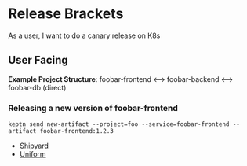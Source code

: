 # Release Brackets

As a user, I want to do a canary release on K8s

## User Facing

**Example Project Structure**: foobar-frontend <--> foobar-backend <--> foobar-db (direct)

### Releasing a new version of foobar-frontend

```console
keptn send new-artifact --project=foo --service=foobar-frontend --artifact foobar-frontend:1.2.3
```

- [Shipyard](../0_basics/shipyard.yaml)
- [Uniform](../0_basics/uniform.yaml)

